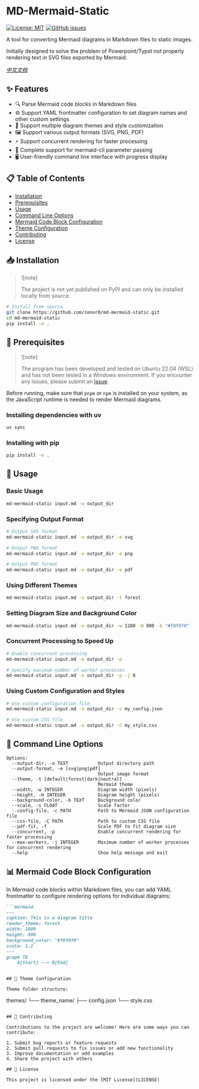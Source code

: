 # MD-Mermaid-Static

[![License: MIT](https://img.shields.io/badge/License-MIT-yellow.svg)](https://opensource.org/licenses/MIT)
[![GitHub issues](https://img.shields.io/github/issues/zenor0/md-mermaid-static)](https://github.com/zenor0/md-mermaid-static/issues)

A tool for converting Mermaid diagrams in Markdown files to static images.

Initially designed to solve the problem of Powerpoint/Typst not properly rendering text in SVG files exported by Mermaid.

*[中文文档](README_zh.md)*

## ✨ Features

- 🔍 Parse Mermaid code blocks in Markdown files
- ⚙️ Support YAML frontmatter configuration to set diagram names and other custom settings
- 🎨 Support multiple diagram themes and style customization
- 🖼️ Support various output formats (SVG, PNG, PDF)
- ⚡ Support concurrent rendering for faster processing
- 🔧 Complete support for mermaid-cli parameter passing
- 🖥️ User-friendly command line interface with progress display

## 📋 Table of Contents

- [Installation](#-installation)
- [Prerequisites](#-prerequisites)
- [Usage](#-usage)
- [Command Line Options](#-command-line-options)
- [Mermaid Code Block Configuration](#-mermaid-code-block-configuration)
- [Theme Configuration](#-theme-configuration)
- [Contributing](#-contributing)
- [License](#-license)

## 📥 Installation

> ![note]
> 
> The project is not yet published on PyPI and can only be installed locally from source.

```bash
# Install from source
git clone https://github.com/zenor0/md-mermaid-static.git
cd md-mermaid-static
pip install -e .
```

## 🔧 Prerequisites

> ![note]
> 
> The program has been developed and tested on Ubuntu 22.04 (WSL) and has not been tested in a Windows environment. If you encounter any issues, please submit an [Issue](https://github.com/zenor0/md-mermaid-static/issues).

Before running, make sure that `pnpm` or `npm` is installed on your system, as the JavaScript runtime is needed to render Mermaid diagrams.

### Installing dependencies with uv

```bash
uv sync
```

### Installing with pip

```bash
pip install -e .
```

## 🚀 Usage

### Basic Usage

```bash
md-mermaid-static input.md -o output_dir
```

### Specifying Output Format

```bash
# Output SVG format
md-mermaid-static input.md -o output_dir -e svg

# Output PNG format
md-mermaid-static input.md -o output_dir -e png

# Output PDF format
md-mermaid-static input.md -o output_dir -e pdf
```

### Using Different Themes

```bash
md-mermaid-static input.md -o output_dir -t forest
```

### Setting Diagram Size and Background Color

```bash
md-mermaid-static input.md -o output_dir -w 1200 -H 900 -b "#f0f0f0"
```

### Concurrent Processing to Speed Up

```bash
# Enable concurrent processing
md-mermaid-static input.md -o output_dir -p

# Specify maximum number of worker processes
md-mermaid-static input.md -o output_dir -p -j 8
```

### Using Custom Configuration and Styles

```bash
# Use custom configuration file
md-mermaid-static input.md -o output_dir -c my_config.json

# Use custom CSS file
md-mermaid-static input.md -o output_dir -C my_style.css
```

## 📝 Command Line Options

```
Options:
  --output-dir, -o TEXT           Output directory path
  --output-format, -e [svg|png|pdf]
                                  Output image format
  --theme, -t [default|forest|dark|neutral]
                                  Mermaid theme
  --width, -w INTEGER             Diagram width (pixels)
  --height, -H INTEGER            Diagram height (pixels)
  --background-color, -b TEXT     Background color
  --scale, -s FLOAT               Scale factor
  --config-file, -c PATH          Path to Mermaid JSON configuration file
  --css-file, -C PATH             Path to custom CSS file
  --pdf-fit, -f                   Scale PDF to fit diagram size
  --concurrent, -p                Enable concurrent rendering for faster processing
  --max-workers, -j INTEGER       Maximum number of worker processes for concurrent rendering
  --help                          Show help message and exit
```

## 📊 Mermaid Code Block Configuration

In Mermaid code blocks within Markdown files, you can add YAML frontmatter to configure rendering options for individual diagrams:

```markdown
```mermaid
---
caption: This is a diagram title
render_theme: forest
width: 1000
height: 800
background_color: "#f0f0f0"
scale: 1.2
---
graph TD
    A[Start] --> B[End]
```
```

## 🎨 Theme Configuration

Theme folder structure:

```
themes/
  └── theme_name/
      ├── config.json
      └── style.css
```

## 🤝 Contributing

Contributions to the project are welcome! Here are some ways you can contribute:

1. Submit bug reports or feature requests
2. Submit pull requests to fix issues or add new functionality
3. Improve documentation or add examples
4. Share the project with others

## 📄 License

This project is licensed under the [MIT License](LICENSE)

